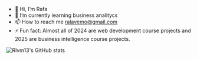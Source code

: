 - 👋 Hi, I’m Rafa
- 🌱 I’m currently learning business analitycs
- 📫 How to reach me ralavemo@gmail.com
- ⚡ Fun fact: Almost all of 2024 are web development course projects and 2025 are business intelligence course projects.

<!---
RLVM13/RLVM13 is a ✨ special ✨ repository because its `README.md` (this file) appears on your GitHub profile.
You can click the Preview link to take a look at your changes.
--->

![Rlvm13's GitHub stats](https://github-readme-stats.vercel.app/api?username=rlvm13&theme=merko&show_icons=true)

